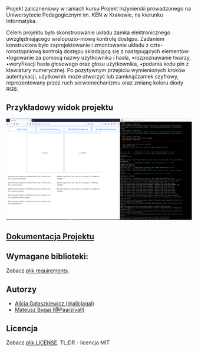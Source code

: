 Projekt zaliczneniowy w ramach kursu Projekt Inżynierski prowadzonego na Uniwersytecie Pedagogicznym im. KEN w Krakowie, na kierunku Informatyka.

  Celem projektu było skonstruowanie układu zamka elektronicznego uwzględniającego wielopozio-mową kontrolę dostępu. Zadaniem konstruktora było zaprojektowanie i zmontowanie układu z czte-rorostopniową kontrolą dostępu składającą się z następujących elementów:
    •logowanie za pomocą nazwy użytkownika i hasła,
    •rozpoznawanie twarzy,
    •weryfikacji hasła głosowego oraz głosu użytkownika,
    •podania kodu pin z klawiatury numerycznej.
  Po pozytywnym przejściu wymienionych kroków autentykacji, użytkownik może otworzyć lub zamknąćzamek szyfrowy, reprezentowany przez ruch serwomechanizmu oraz zmianę koloru diody RGB.

## Przykładowy widok projektu
![Przykład działania](./img/main_open_close.png)

## [Dokumentacja Projektu](https://paarzivall.github.io/Zamek-elektroniczny/)

## Wymagane biblioteki:
Zobacz [plik requirements](./requirements.txt).

## Autorzy
* [Alicja Gałaszkiewicz (@alicjagal)](https://github.com/alicjagal)
* [Mateusz Bugaj (@Paarzivall)](https://github.com/Paarzivall)

## Licencja

Zobacz [plik LICENSE](./LICENSE). TL;DR - licencja MIT
